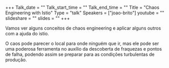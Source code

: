 +++
Talk_date = ""
Talk_start_time = ""
Talk_end_time = ""
Title = "Chaos Engineering with Istio"
Type = "talk"
Speakers = ["joao-brito"]
youtube = ""
slideshare = ""
slides = ""
+++

Vamos ver alguns conceitos de chaos engineering e aplicar alguns outros com a ajuda do istio.

O caos pode parecer o local para onde ninguém que ir, mas ele pode ser uma poderosa ferramenta no auxílio da descoberta de fraquezas e pontos de falha, podendo assim se preparar para as condições turbulentas de produção.